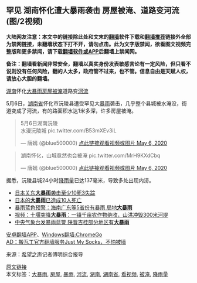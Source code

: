  <h2>罕见 湖南怀化遭大暴雨袭击 房屋被淹、道路变河流(图/2视频)</h2> <p class="notice"><b>大陆网友注意：本文中的链接除此处和文末的<a href="https://github.com/bannedbook/fanqiang" >翻墙</a>软件下载和<a href="https://github.com/killgcd/justmysocks/blob/master/README.md">翻墙推荐</a>链接外全部为禁网链接，未翻墙状态下打不开，请勿点击。此为文字版禁闻，欲看图文视频完整版和更多禁闻，请下载<a href="https://github.com/bannedbook/fanqiang">翻墙软件或APP</a>后翻墙上禁闻网。</p><p>备注：翻墙看新闻非常安全，翻墙以真实身份发表敏感言论有一定风险，但只看不说则没有任何风险，翻的人太多，政府管不过来，也不管。信息自由是天赋人权，请放心大胆的翻墙。</b></p>  <div class="entry"> <p id="conimg"><a href="https://www.bannedbook.org/bnews/tag/%e6%b9%96%e5%8d%97/" class="st_tag internal_tag" rel="tag" title="标签 湖南 下的日志">湖南</a>怀化<a href="https://www.bannedbook.org/bnews/tag/%e5%a4%a7%e6%9a%b4%e9%9b%a8/" class="st_tag internal_tag" rel="tag" title="标签 大暴雨 下的日志">大暴雨</a><a href="https://www.bannedbook.org/bnews/tag/%E6%88%BF%E5%B1%8B/" class="st_tag internal_tag" rel="tag" title="标签 房屋 下的日志">房屋</a><a href="https://www.bannedbook.org/bnews/tag/%E8%A2%AB%E6%B7%B9/" class="st_tag internal_tag" rel="tag" title="标签 被淹 下的日志">被淹</a>道路变<a href="https://www.bannedbook.org/bnews/tag/%E6%B2%B3%E6%B5%81/" class="st_tag internal_tag" rel="tag" title="标签 河流 下的日志">河流</a></p> <p>5月6日，<a href="https://www.bannedbook.org/bnews/tag/%E6%B9%96%E5%8D%97%E7%9C%81/" class="st_tag internal_tag" rel="tag" title="标签 湖南省 下的日志">湖南省</a>怀化市沅陵县遭受罕见大<a href="https://www.bannedbook.org/bnews/tag/%E6%9A%B4%E9%9B%A8/" class="st_tag internal_tag" rel="tag" title="标签 暴雨 下的日志">暴雨</a>袭击，几乎整个县城被水淹没，街道变成了河流，有的路面积水达1米多深，许多房屋被淹。</p> <blockquote> <p dir="ltr" lang="ja">5月6日湖南沅陵<br />水漫沅陵城 pic.twitter.com/B53mXEv3iL</p> <p>— 唐嫣 (@blue500000) <a href="https://twitter.com/blue500000/status/1257893082336395264?ref_src=twsrc%5Etfw">点此链接观看视频或图片 May 6, 2020</a></p> </blockquote> <blockquote> <p dir="ltr" lang="zh">湖南怀化，山城竟然也会被淹 pic.twitter.com/MrH9KXdCbq</p> <p>— 唐嫣 (@blue500000) <a href="https://twitter.com/blue500000/status/1257960737634258944?ref_src=twsrc%5Etfw">点此链接观看视频或图片 May 6, 2020</a></p></blockquote> <p>据悉，沅陵县城24小时<a href="https://www.bannedbook.org/bnews/tag/%E9%99%8D%E9%9B%A8%E9%87%8F/" class="st_tag internal_tag" rel="tag" title="标签 降雨量 下的日志">降雨量</a>已达137毫米，导致多处出现内涝。</p> <ul class='op-related-articles' title='相关阅读'> <li><a href='https://www.bannedbook.org/bnews/baitai/20191027/1213439.html' target='_blank'>日本关东<b>大暴雨</b>袭击至少10死3失踪</a></li> <li><a href='https://www.bannedbook.org/bnews/baitai/20191026/1213315.html' target='_blank'>日本的<b>大暴雨</b>已造成10人死亡</a></li> <li><a href='https://www.bannedbook.org/bnews/baitai/20190902/1184501.html' target='_blank'>暴雨蓝色预警：海南广东等5省份有暴雨 局地<b>大暴雨</b></a></li> <li><a href='https://www.bannedbook.org/bnews/baitai/20190803/1168793.html' target='_blank'>视频：十堰突降<b>大暴雨</b>：一镇千亩农作物绝收，山洪冲毁300米河堤</a></li> <li><a href='https://www.bannedbook.org/bnews/baitai/20190803/1168721.html' target='_blank'>中央气象台发暴雨蓝警 陕晋吉桂部分地区有<b>大暴雨</b></a></li> </ul> <div class="texttj"> <a href="https://github.com/bannedbook/fanqiang/wiki/%E7%A6%81%E9%97%BB%E7%BD%91%E5%AE%89%E5%8D%93%E7%BF%BB%E5%A2%99%E6%96%B0%E9%97%BBAPP" target="_blank">安卓翻墙APP</a>、<a href="https://github.com/bannedbook/fanqiang/wiki/Chrome%E4%B8%80%E9%94%AE%E7%BF%BB%E5%A2%99%E5%8C%85" target="_blank">Windows翻墙:ChromeGo</a><br/> <a href="https://github.com/killgcd/justmysocks/blob/master/README.md" target="_blank">AD：搬瓦工官方翻墙服务Just My Socks，不怕被墙</a> </div><p> 来源：<span class='wp_keywordlink_affiliate'><a href="https://www.soundofhope.org" title="希望之声" target="_blank">希望之声</a></span>记者傅明综合报导 </p> <a name='sharetosocial'></a>         <div><a href='https://www.bannedbook.org/bnews/cbnews/20200509/1325305.html'>原文链接</a></div>  </div><!--END ENTRY--> <div class="postfooter"> <div>本文标签：<a href="https://www.bannedbook.org/bnews/tag/%e5%a4%a7%e6%9a%b4%e9%9b%a8/" rel="tag">大暴雨</a>, <a href="https://www.bannedbook.org/bnews/tag/%E6%88%BF%E5%B1%8B/" rel="tag">房屋</a>, <a href="https://www.bannedbook.org/bnews/tag/%E6%9A%B4%E9%9B%A8/" rel="tag">暴雨</a>, <a href="https://www.bannedbook.org/bnews/tag/%E6%B2%B3%E6%B5%81/" rel="tag">河流</a>, <a href="https://www.bannedbook.org/bnews/tag/%e6%b9%96%e5%8d%97/" rel="tag">湖南</a>, <a href="https://www.bannedbook.org/bnews/tag/%E6%B9%96%E5%8D%97%E7%9C%81/" rel="tag">湖南省</a>, <a href="https://www.bannedbook.org/bnews/tag/%E7%9C%8B%E8%A7%86%E9%A2%91/" rel="tag">看视频</a>, <a href="https://www.bannedbook.org/bnews/tag/%E8%A2%AB%E6%B7%B9/" rel="tag">被淹</a>, <a href="https://www.bannedbook.org/bnews/tag/%E9%99%8D%E9%9B%A8%E9%87%8F/" rel="tag">降雨量</a></div>  </div><!--END POSTFOOTER--> 